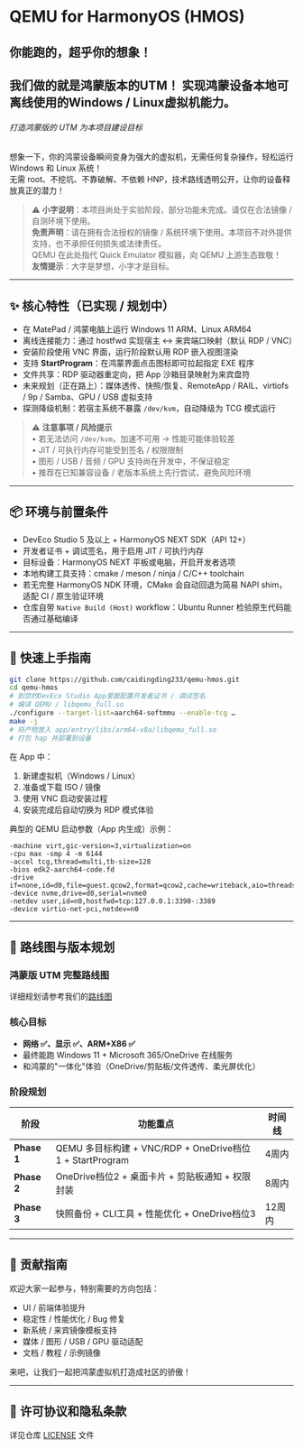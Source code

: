 # QEMU for HarmonyOS (HMOS)  
## 你能跑的，**超乎你的想象**！
## 我们做的就是鸿蒙版本的UTM！ 实现鸿蒙设备本地可离线使用的Windows / Linux虚拟机能力。   

###### *打造鸿蒙版的 UTM 为本项目建设目标*

想象一下，你的鸿蒙设备瞬间变身为强大的虚拟机，无需任何复杂操作，轻松运行 Windows 和 Linux 系统！  
无需 root、不挖坑、不靠破解、不依赖 HNP，技术路线透明公开，让你的设备释放真正的潜力！  

> ⚠️ **小字说明**：本项目尚处于实验阶段，部分功能未完成。请仅在合法镜像 / 自测环境下使用。  
> **免责声明**：请在拥有合法授权的镜像 / 系统环境下使用。本项目不对外提供支持，也不承担任何损失或法律责任。  
> QEMU 在此处指代 Quick Emulator 模拟器，向 QEMU 上游生态致敬！  
> **友情提示**：大字是梦想，小字才是目标。

---

## ✨ 核心特性（已实现 / 规划中）

- 在 MatePad / 鸿蒙电脑上运行 Windows 11 ARM、Linux ARM64  
- 离线连接能力：通过 hostfwd 实现宿主 ↔ 来宾端口映射（默认 RDP / VNC）  
- 安装阶段使用 VNC 界面，运行阶段默认用 RDP 嵌入视图渲染  
- 支持 **StartProgram**：在鸿蒙界面点击图标即可拉起指定 EXE 程序  
- 文件共享：RDP 驱动器重定向，把 App 沙箱目录映射为来宾盘符  
- 未来规划（正在路上）：媒体透传、快照/恢复、RemoteApp / RAIL、virtiofs / 9p / Samba、GPU / USB 虚拟支持  
- 探测降级机制：若宿主系统不暴露 `/dev/kvm`，自动降级为 TCG 模式运行  

> ⚠️ **注意事项 / 风险提示**  
> • 若无法访问 `/dev/kvm`，加速不可用 → 性能可能体验较差  
> • JIT / 可执行内存可能受到签名 / 权限限制  
> • 图形 / USB / 音频 / GPU 支持尚在开发中，不保证稳定  
> • 推荐在已知兼容设备 / 老版本系统上先行尝试，避免风险环境  

---

## 📦 环境与前置条件

- DevEco Studio 5 及以上 + HarmonyOS NEXT SDK（API 12+）  
- 开发者证书 + 调试签名，用于启用 JIT / 可执行内存  
- 目标设备：HarmonyOS NEXT 平板或电脑，开启开发者选项  
- 本地构建工具支持：cmake / meson / ninja / C/C++ toolchain  
- 若无完整 HarmonyOS NDK 环境，CMake 会自动回退为简易 NAPI shim，适配 CI / 原生验证环境  
- 仓库自带 `Native Build (Host)` workflow：Ubuntu Runner 检验原生代码能否通过基础编译  

---

## 🚀 快速上手指南

```bash
git clone https://github.com/caidingding233/qemu-hmos.git  
cd qemu-hmos  
# 到您的DevEco Studio App里面配置开发者证书 / 调试签名  
# 编译 QEMU / libqemu_full.so  
./configure --target-list=aarch64-softmmu --enable-tcg …  
make -j  
# 将产物放入 app/entry/libs/arm64-v8a/libqemu_full.so  
# 打包 hap 并部署到设备  
```

在 App 中：  
1. 新建虚拟机（Windows / Linux）  
2. 准备或下载 ISO / 镜像  
3. 使用 VNC 启动安装过程  
4. 安装完成后自动切换为 RDP 模式体验  

典型的 QEMU 启动参数（App 内生成）示例：  
```text
-machine virt,gic-version=3,virtualization=on
-cpu max -smp 4 -m 6144
-accel tcg,thread=multi,tb-size=128
-bios edk2-aarch64-code.fd
-drive if=none,id=d0,file=guest.qcow2,format=qcow2,cache=writeback,aio=threads,discard=unmap
-device nvme,drive=d0,serial=nvme0
-netdev user,id=n0,hostfwd=tcp:127.0.0.1:3390-:3389
-device virtio-net-pci,netdev=n0
```

---

## 📅 路线图与版本规划

### 鸿蒙版 UTM 完整路线图
详细规划请参考我们的[路线图](docs/ROADMAP.md)

### 核心目标
- **网络 ✅、显示 ✅、ARM+X86 ✅**
- 最终能跑 Windows 11 + Microsoft 365/OneDrive 在线服务
- 和鸿蒙的"一体化"体验（OneDrive/剪贴板/文件透传、柔光屏优化）

### 阶段规划

| 阶段 | 功能重点 | 时间线 |
|------|-----------|--------|
| **Phase 1** | QEMU 多目标构建 + VNC/RDP + OneDrive档位1 + StartProgram | 4周内 |
| **Phase 2** | OneDrive档位2 + 桌面卡片 + 剪贴板通知 + 权限封装 | 8周内 |
| **Phase 3** | 快照备份 + CLI工具 + 性能优化 + OneDrive档位3 | 12周内 |

---

## 🧩 贡献指南

欢迎大家一起参与，特别需要的方向包括：  
- UI / 前端体验提升  
- 稳定性 / 性能优化 / Bug 修复  
- 新系统 / 来宾镜像模板支持  
- 媒体 / 图形 / USB / GPU 驱动适配  
- 文档 / 教程 / 示例镜像  

来吧，让我们一起把鸿蒙虚拟机打造成社区的骄傲！

---

## 📜 许可协议和隐私条款  

详见仓库 [LICENSE](LICENSE) 文件  
